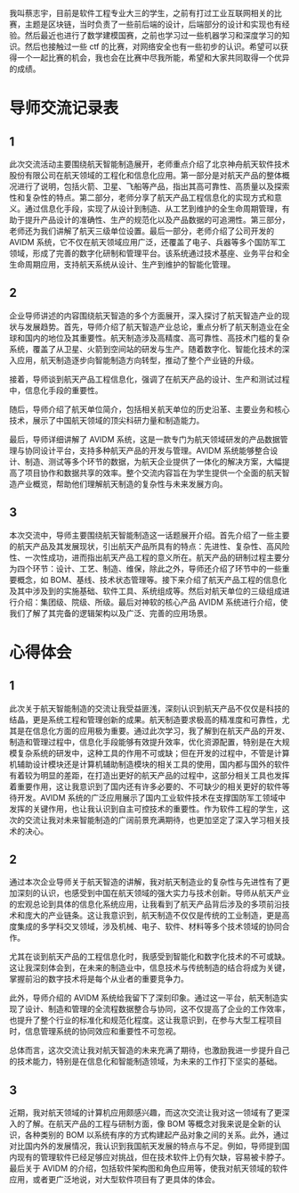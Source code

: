 我叫蔡志宇，目前是软件工程专业大三的学生，之前有打过工业互联网相关的比赛，主题是区块链，当时负责了一些前后端的设计，后端部分的设计和实现也有经验。然后最近也进行了数学建模国赛，之前也学习过一些机器学习和深度学习的知识。然后也接触过一些 ctf 的比赛，对网络安全也有一些初步的认识。希望可以获得一个一起比赛的机会，我也会在比赛中尽我所能，希望和大家共同取得一个优异的成绩。

# 导师交流记录表

## 1

此次交流活动主要围绕航天智能制造展开，老师重点介绍了北京神舟航天软件技术股份有限公司在航天领域的工程化和信息化应用。第一部分是对航天产品的整体概况进行了说明，包括火箭、卫星、飞船等产品，指出其高可靠性、高质量以及探索性和复杂性的特点。第二部分，老师分享了航天产品工程信息化的实现方式和意义。通过信息化手段，实现了从设计到制造、从工艺到维护的全生命周期管理，有助于提升产品设计的准确性、生产的规范化以及产品数据的可追溯性。第三部分，老师还为我们讲解了航天三级单位设置。最后一部分，老师介绍了公司开发的 AVIDM 系统，它不仅在航天领域应用广泛，还覆盖了电子、兵器等多个国防军工领域，形成了完善的数字化研制和管理平台。该系统通过技术基座、业务平台和全生命周期应用，支持航天系统从设计、生产到维护的智能化管理。

## 2

企业导师讲述的内容围绕航天智造的多个方面展开，深入探讨了航天智造产业的现状与发展趋势。首先，导师介绍了航天智造产业总论，重点分析了航天制造业在全球和国内的地位及其重要性。航天制造涉及高精度、高可靠性、高技术门槛的复杂系统，覆盖了从卫星、火箭到空间站的研发与生产。随着数字化、智能化技术的深入应用，航天制造逐步向智能制造方向转型，推动了整个产业链的升级。

接着，导师谈到航天产品工程信息化，强调了在航天产品的设计、生产和测试过程中，信息化手段的重要性。

随后，导师介绍了航天单位简介，包括相关航天单位的历史沿革、主要业务和核心技术，展示了中国航天领域的顶尖科研力量和制造能力。

最后，导师详细讲解了 AVIDM 系统，这是一款专门为航天领域研发的产品数据管理与协同设计平台，支持多种航天产品的开发与管理。AVIDM 系统能够整合设计、制造、测试等多个环节的数据，为航天企业提供了一体化的解决方案，大幅提高了项目协作和数据共享的效率。整个交流内容旨在为学生提供一个全面的航天智造产业概览，帮助他们理解航天制造的复杂性与未来发展方向。

## 3

本次交流中，导师主要围绕航天智能制造这一话题展开介绍。首先介绍了一些主要的航天产品及其发展现状，引出航天产品所具有的特点：先进性、复杂性、高风险性、一次性成功，进而指出航天产品工程的意义所在。航天产品的研制过程主要分为四个环节：设计、工艺、制造、维保，除此之外，导师还介绍了环节中的一些重要概念，如 BOM、基线、技术状态管理等。接下来介绍了航天产品工程的信息化及其中涉及到的实施基础、软件工具、系统组成等。然后对航天单位的三级组成进行介绍：集团级、院级、所级。最后对神软的核心产品 AVIDM 系统进行介绍，使我们了解了其完备的逻辑架构以及广泛、完善的应用场景。

# 心得体会

## 1

此次关于航天智能制造的交流让我受益匪浅，深刻认识到航天产品不仅仅是科技的结晶，更是系统工程和管理创新的成果。航天制造要求极高的精准度和可靠性，尤其是在信息化方面的应用极为重要。通过此次学习，我了解到在航天产品的开发、制造和管理过程中，信息化手段能够有效提升效率，优化资源配置，特别是在大规模复杂系统的研发中，这种工具的作用不可或缺；但在开发的过程中，不管是计算机辅助设计模块还是计算机辅助制造模块的相关工具的使用，国内都与国外的软件有着较为明显的差距，在打造出更好的航天产品的过程中，这部分相关工具也发挥着重要作用，这让我意识到了国内还有许多必要的、不可缺少的相关更好的软件等待开发。AVIDM 系统的广泛应用展示了国内工业软件技术在支撑国防军工领域中发挥的关键作用，也让我认识到自主可控技术的重要性。作为软件工程的学生，这次的交流让我对未来智能制造的广阔前景充满期待，也更加坚定了深入学习相关技术的决心。

## 2

通过本次企业导师关于航天智造的讲解，我对航天制造业的复杂性与先进性有了更加深刻的认识，也感受到中国在航天领域的强大实力与技术创新。导师从航天产业的宏观总论到具体的信息化系统应用，让我看到了航天产品背后涉及的多项前沿技术和庞大的产业链条。这让我意识到，航天制造不仅仅是传统的工业制造，更是高度集成的多学科交叉领域，涉及机械、电子、软件、材料等多个技术领域的协同合作。

尤其在谈到航天产品的工程信息化时，我感受到智能化和数字化技术的不可或缺。这让我深刻体会到，在未来的制造业中，信息技术与传统制造的结合将成为关键，掌握前沿的数字技术将是每个从业者的重要竞争力。

此外，导师介绍的 AVIDM 系统给我留下了深刻印象。通过这一平台，航天制造实现了设计、制造和管理的全流程数据整合与协同，这不仅提高了企业的工作效率，也提升了整个行业的标准化和规范化程度。这让我意识到，在参与大型工程项目时，信息管理系统的协同效应和重要性不可忽视。

总体而言，这次交流让我对航天智造的未来充满了期待，也激励我进一步提升自己的技术能力，特别是在信息化和智能制造领域，为未来的工作打下坚实的基础。

## 3

近期，我对航天领域的计算机应用颇感兴趣，而这次交流让我对这一领域有了更深入的了解。在航天产品的工程与研制方面，像 BOM 等概念对我来说是全新的认识，各种类别的 BOM 以系统有序的方式构建起产品对象之间的关系。此外，通过对比国内外的发展情况，我认识到我国航天发展的特点与不足。例如，导师提到国内现有的管理软件已经足够应对挑战，但在技术软件上仍有欠缺，容易被卡脖子。最后关于 AVIDM 的介绍，包括软件架构图和角色应用等，使我对航天领域的软件应用，或者更广泛地说，对大型软件项目有了更具体的体会。
